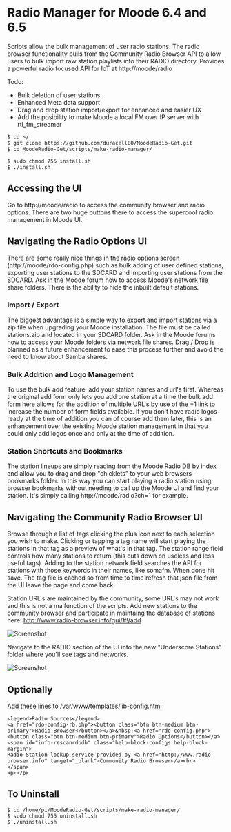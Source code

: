 # Radio Manager for Moode 6.4 and 6.5

Scripts allow the bulk management of user radio stations. The radio browser functionality pulls from the Community Radio Browser API to allow users to bulk import raw station playlists into their RADIO directory. Provides a powerful radio focused API for IoT at http://moode/radio

Todo:
- Bulk deletion of user stations
- Enhanced Meta data support
- Drag and drop station import/export for enhanced and easier UX
- Add the posibility to make Moode a local FM over IP server with rtl_fm_streamer

```
$ cd ~/
$ git clone https://github.com/duracell80/MoodeRadio-Get.git
$ cd MoodeRadio-Get/scripts/make-radio-manager/

$ sudo chmod 755 install.sh
$ ./install.sh
```

## Accessing the UI
Go to http://moode/radio to access the community browser and radio options. There are two huge buttons there to access the supercool radio management in Moode UI.

## Navigating the Radio Options UI
There are some really nice things in the radio options screen (http://moode/rdo-config.php) such as bulk adding of user defined stations, exporting user stations to the SDCARD and importing user stations from the SDCARD. Ask in the Moode forum how to access Moode's network file share folders. There is the ability to hide the inbuilt default stations.

### Import / Export
The biggest advantage is a simple way to export and import stations via a zip file when upgrading your Moode installation. The file must be called stations.zip and located in your SDCARD folder. Ask in the Moode forums how to access your Moode folders via network file shares. Drag / Drop is planned as a future enhancement to ease this process further and avoid the need to know about Samba shares.

### Bulk Addition and Logo Management
To use the bulk add feature, add your station names and url's first. Whereas the original add form only lets you add one station at a time the bulk add form here allows for the addition of multiple URL's by use of the +1 link to increase the number of form fields available. If you don't have radio logos ready at the time of addition you can of course add them later, this is an enhancement over the existing Moode station management in that you could only add logos once and only at the time of addition.

### Station Shortcuts and Bookmarks
The station lineups are simply reading from the Moode Radio DB by index and allow you to drag and drop "chicklets" to your web browsers bookmarks folder. In this way you can start playing a radio station using browser bookmarks without needing to call up the Moode UI and find your station. It's simply calling http://moode/radio?ch=1 for example.


## Navigating the Community Radio Browser UI
Browse through a list of tags clicking the plus icon next to each selection you wish to make. Clicking or tapping a tag name will start playing the stations in that tag as a preview of what's in that tag. The station range field controls how many stations to return (this cuts down on useless and less useful tags). Adding to the station network field searches the API for stations with those keywords in their names, like somafm. When done hit save. The tag file is cached so from time to time refresh that json file from the UI leave the page and come back.

Station URL's are maintained by the community, some URL's may not work and this is not a malfunction of the scripts. Add new stations to the community browser and participate in maintaing the database of stations here:
http://www.radio-browser.info/gui/#!/add


![Screenshot](https://raw.githubusercontent.com/duracell80/MoodeRadio-Get/master/scripts/make-radio-manager/001.png)



Navigate to the RADIO section of the UI into the new "Underscore Stations" folder where you'll see tags and networks.

![Screenshot](https://raw.githubusercontent.com/duracell80/MoodeRadio-Get/master/scripts/make-radio-manager/002.png)

## Optionally

Add these lines to /var/www/templates/lib-config.html
```
<legend>Radio Sources</legend>
<a href="rdo-config-rb.php"><button class="btn btn-medium btn-primary">Radio Browser</button></a>&nbsp;<a href="rdo-config.php"><button class="btn btn-medium btn-primary">Radio Options</button></a>
<span id="info-rescanrdodb" class="help-block-configs help-block-margin">
Radio Station lookup service provided by <a href="http://www.radio-browser.info" target="_blank">Community Radio Browser</a><br>
</span>
<p></p>
```



## To Uninstall
```
$ cd /home/pi/MoodeRadio-Get/scripts/make-radio-manager/
$ sudo chmod 755 uninstall.sh
$ ./uninstall.sh
```
